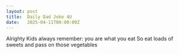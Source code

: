 ```yaml
---
layout: post
title:  Daily Dad Joke 4U
date:   2025-04-11T00:00:00Z
---
```

Alrighty Kids always remember: you are what you eat So eat loads of sweets and pass on those vegetables
